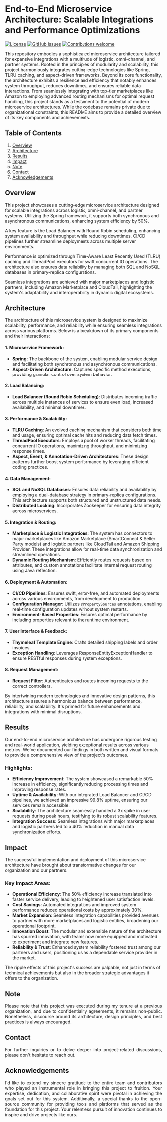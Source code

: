 # End-to-End Microservice Architecture: Scalable Integrations and Performance Optimizations

[![License](https://img.shields.io/badge/License-MIT-blue.svg)](https://opensource.org/licenses/MIT)
[![GitHub Issues](https://img.shields.io/github/issues/ayushgoel24/End-to-End-Microservice-Architecture-Scalable-Integrations-and-Performance-Optimizations.svg)](https://github.com/ayushgoel24/End-to-End-Microservice-Architecture-Scalable-Integrations-and-Performance-Optimizations/issues)
[![Contributions welcome](https://img.shields.io/badge/Contributions-welcome-orange.svg)](https://github.com/ayushgoel24/End-to-End-Microservice-Architecture-Scalable-Integrations-and-Performance-Optimizations)

This repository embodies a sophisticated microservice architecture tailored for expansive integrations with a multitude of logistic, omni-channel, and partner systems. Rooted in the principles of modularity and scalability, this project harmoniously integrates cutting-edge technologies like Spring, TLRU caching, and aspect-driven frameworks. Beyond its core functionality, the architecture exhibits a resilience and efficiency that notably enhances system throughput, reduces downtimes, and ensures reliable data interactions. From seamlessly integrating with top-tier marketplaces like Amazon to employing advanced routing mechanisms for optimal request handling, this project stands as a testament to the potential of modern microservice architectures. While the codebase remains private due to organizational constraints, this README aims to provide a detailed overview of its key components and achievements.

## Table of Contents
1. [Overview](#overview)
2. [Architecture](#architecture)
3. [Results](#results)
4. [Impact](#impact)
5. [Note](#note)
6. [Contact](#contact)
7. [Acknowledgements](#acknowledgements)

## Overview
This project showcases a cutting-edge microservice architecture designed for scalable integrations across logistic, omni-channel, and partner systems. Utilizing the Spring framework, it supports both synchronous and asynchronous communications, enhancing system efficiency by 50%.

A key feature is the Load Balancer with Round Robin scheduling, enhancing system availability and throughput while reducing downtimes. CI/CD pipelines further streamline deployments across multiple server environments.

Performance is optimized through Time-Aware Least Recently Used (TLRU) caching and ThreadPool executors for swift concurrent IO operations. The architecture also ensures data reliability by managing both SQL and NoSQL databases in primary-replica configurations.

Seamless integrations are achieved with major marketplaces and logistic partners, including Amazon Marketplace and CloudTail, highlighting the system's adaptability and interoperability in dynamic digital ecosystems.

## Architecture

The architecture of this microservice system is designed to maximize scalability, performance, and reliability while ensuring seamless integrations across various platforms. Below is a breakdown of its primary components and their interactions:

#### 1. **Microservice Framework**:
- **Spring**: The backbone of the system, enabling modular service design and facilitating both synchronous and asynchronous communications.
- **Aspect-Driven Architecture**: Captures specific method executions, providing granular control over system behavior.

#### 2. **Load Balancing**:
- **Load Balancer (Round Robin Scheduling)**: Distributes incoming traffic across multiple instances of services to ensure even load, increased availability, and minimal downtimes.

#### 3. **Performance & Scalability**:
- **TLRU Caching**: An evolved caching mechanism that considers both time and usage, ensuring optimal cache hits and reducing data fetch times.
- **ThreadPool Executors**: Employs a pool of worker threads, facilitating concurrent IO operations, maximizing throughput, and minimizing response times.
- **Aspect, Event, & Annotation-Driven Architectures**: These design patterns further boost system performance by leveraging efficient coding practices.

#### 4. **Data Management**:
- **SQL and NoSQL Databases**: Ensures data reliability and availability by employing a dual-database strategy in primary-replica configurations. This architecture supports both structured and unstructured data needs.
- **Distributed Locking**: Incorporates Zookeeper for ensuring data integrity across microservices.

#### 5. **Integration & Routing**:
- **Marketplace & Logistic Integrations**: The system has connectors to major marketplaces like Amazon Marketplace (SmartConnect & Seller Party models) and logistic partners like CloudTail and Amazon Shipping Provider. These integrations allow for real-time data synchronization and streamlined operations.
- **Dynamic Routing Mechanism**: Efficiently routes requests based on attributes, and custom annotations facilitate internal request routing using Java reflection.

#### 6. **Deployment & Automation**:
- **CI/CD Pipelines**: Ensures swift, error-free, and automated deployments across various environments, from development to production.
- **Configuration Manager**: Utilizes `@PropertySources` annotations, enabling real-time configuration updates without system restarts.
- **Environment-Based Properties**: Ensures optimal performance by including properties relevant to the runtime environment.

#### 7. **User Interface & Feedback**:
- **Thymeleaf Template Engine**: Crafts detailed shipping labels and order invoices.
- **Exception Handling**: Leverages ResponseEntityExceptionHandler to ensure RESTful responses during system exceptions.

#### 8. **Request Management**:

- **Request Filter**: Authenticates and routes incoming requests to the correct controllers.

By intertwining modern technologies and innovative design patterns, this architecture assures a harmonious balance between performance, reliability, and scalability. It's primed for future enhancements and integrations with minimal disruptions.

## Results

Our end-to-end microservice architecture has undergone rigorous testing and real-world application, yielding exceptional results across various metrics. We've documented our findings in both written and visual formats to provide a comprehensive view of the project's outcomes.

### Highlights:
- **Efficiency Improvement**: The system showcased a remarkable 50% increase in efficiency, significantly reducing processing times and improving response rates.
- **Uptime & Availability**: With our integrated Load Balancer and CI/CD pipelines, we achieved an impressive 99.8% uptime, ensuring our services remain accessible.
- **Scalability**: The architecture seamlessly handled a 3x spike in user requests during peak hours, testifying to its robust scalability features.
- **Integration Success**: Seamless integrations with major marketplaces and logistic partners led to a 40% reduction in manual data synchronization efforts.

## Impact

The successful implementation and deployment of this microservice architecture have brought about transformative changes for our organization and our partners.

### Key Impact Areas:

- **Operational Efficiency**: The 50% efficiency increase translated into faster service delivery, leading to heightened user satisfaction levels.
- **Cost Savings**: Automated integrations and improved system performance reduced operational costs by approximately 30%.
- **Market Expansion**: Seamless integration capabilities provided avenues to partner with more marketplaces and logistic entities, broadening our operational footprint.
- **Innovation Boost**: The modular and extensible nature of the architecture has spurred innovation, with teams now more equipped and motivated to experiment and integrate new features.
- **Reliability & Trust**: Enhanced system reliability fostered trust among our partners and users, positioning us as a dependable service provider in the market.

The ripple effects of this project's success are palpable, not just in terms of technical achievements but also in the broader strategic advantages it offers to the organization.

## Note
<p style="text-align: justify">Please note that this project was executed during my tenure at a previous organization, and due to confidentiality agreements, it remains non-public. Nonetheless, discourse around its architecture, design principles, and best practices is always encouraged.</p>

## Contact
<p style="text-align: justify">For further inquiries or to delve deeper into project-related discussions, please don't hesitate to reach out.</p>

## Acknowledgements
<p style="text-align: justify">I'd like to extend my sincere gratitude to the entire team and contributors who played an instrumental role in bringing this project to fruition. Your expertise, dedication, and collaborative spirit were pivotal in achieving the goals set out for this system. Additionally, a special thanks to the open-source community for providing tools and platforms that served as the foundation for this project. Your relentless pursuit of innovation continues to inspire and drive projects like ours.</p>